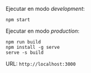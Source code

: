 Ejecutar en modo *development*:
```
npm start
```

Ejecutar en modo *production*:
```
npm run build
npm install -g serve
serve -s build
```

URL: `http://localhost:3000`
